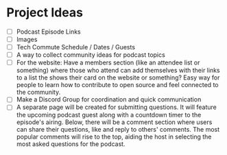 <!-- NOTE: To add a new idea add the following uncommented to the bottom line -->
<!-- - [ ] YOUR IDEA HERE -->

# Project Ideas

- [ ] Podcast Episode Links
- [ ] Images
- [ ] Tech Commute Schedule / Dates / Guests
- [ ] A way to collect community ideas for podcast topics
- [ ] For the website: Have a members section (like an attendee list or something) where those who attend can add themselves with their links to a list the shows their card on the website or something? Easy way for people to learn how to contribute to open source and feel connected to the community.
- [ ] Make a Discord Group for coordination and quick communication
- [ ] A separate page will be created for submitting questions. It will feature the upcoming podcast guest along with a countdown timer to the episode's airing. Below, there will be a comment section where users can share their questions, like and reply to others' comments. The most popular comments will rise to the top, aiding the host in selecting the most asked questions for the podcast.
<!-- ADD YOUR IDEA ONE LINE ABOVE THIS LINE -->
